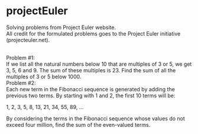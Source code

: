 # projectEuler
Solving problems from Project Euler website. <br>
All credit for the formulated problems goes to the Project Euler initiative (projecteuler.net).

<br>
Problem #1: <br>
If we list all the natural numbers below 10 that are multiples of 3 or 5, we get 3, 5, 6 and 9. The sum of these multiples is 23.
Find the sum of all the multiples of 3 or 5 below 1000.
<br>
Problem #2: <br>
Each new term in the Fibonacci sequence is generated by adding the previous two terms. By starting with 1 and 2, the first 10 terms will be: <br>

1, 2, 3, 5, 8, 13, 21, 34, 55, 89, ... <br>

By considering the terms in the Fibonacci sequence whose values do not exceed four million, find the sum of the even-valued terms.

